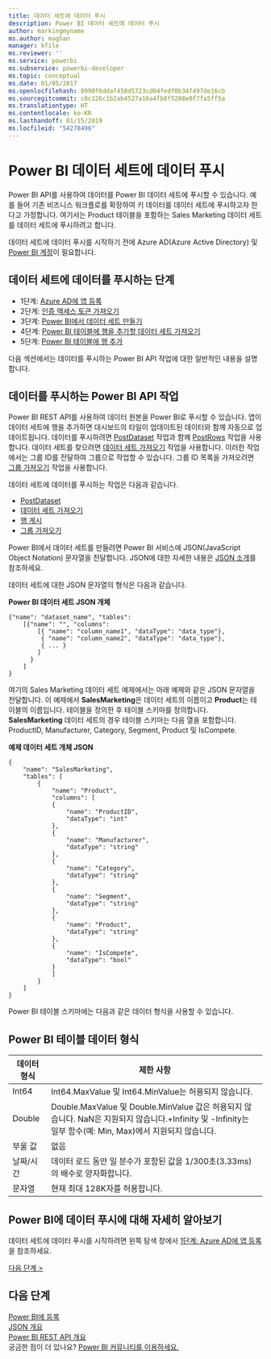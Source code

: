 ```yaml
---
title: 데이터 세트에 데이터 푸시
description: Power BI 데이터 세트에 데이터 푸시
author: markingmyname
ms.author: maghan
manager: kfile
ms.reviewer: ''
ms.service: powerbi
ms.subservice: powerbi-developer
ms.topic: conceptual
ms.date: 01/05/2017
ms.openlocfilehash: 0990f6ddaf458d5723cd04fedf0b34f497de16cb
ms.sourcegitcommit: c8c126c1b2ab4527a16a4fb8f5208e0f7fa5ff5a
ms.translationtype: HT
ms.contentlocale: ko-KR
ms.lasthandoff: 01/15/2019
ms.locfileid: "54278496"
---
```

# <a name="push-data-into-a-power-bi-dataset"></a>Power BI 데이터 세트에 데이터 푸시

Power BI API를 사용하여 데이터를 Power BI 데이터 세트에 푸시할 수 있습니다. 예를 들어 기존 비즈니스 워크플로를 확장하여 키 데이터를 데이터 세트에 푸시하고자 한다고 가정합니다. 여기서는 Product 테이블을 포함하는 Sales Marketing 데이터 세트를 데이터 세트에 푸시하려고 합니다.

데이터 세트에 데이터 푸시를 시작하기 전에 Azure AD(Azure Active Directory) 및 [Power BI 계정](create-an-azure-active-directory-tenant.md)이 필요합니다.

## <a name="steps-to-push-data-into-a-dataset"></a>데이터 세트에 데이터를 푸시하는 단계

* 1단계: [Azure AD에 앱 등록](walkthrough-push-data-register-app-with-azure-ad.md)
* 2단계: [인증 액세스 토큰 가져오기](walkthrough-push-data-get-token.md)
* 3단계: [Power BI에서 데이터 세트 만들기](walkthrough-push-data-create-dataset.md)
* 4단계: [Power BI 테이블에 행을 추가할 데이터 세트 가져오기](walkthrough-push-data-get-datasets.md)
* 5단계: [Power BI 테이블에 행 추가](walkthrough-push-data-add-rows.md)

다음 섹션에서는 데이터를 푸시하는 Power BI API 작업에 대한 일반적인 내용을 설명합니다.

## <a name="power-bi-api-operations-to-push-data"></a>데이터를 푸시하는 Power BI API 작업

Power BI REST API를 사용하여 데이터 원본을 Power BI로 푸시할 수 있습니다. 앱이 데이터 세트에 행을 추가하면 대시보드의 타일이 업데이트된 데이터와 함께 자동으로 업데이트됩니다. 데이터를 푸시하려면 [PostDataset](https://docs.microsoft.com/rest/api/power-bi/pushdatasets) 작업과 함께 [PostRows](https://docs.microsoft.com/rest/api/power-bi/pushdatasets/datasets_postrows) 작업을 사용합니다. 데이터 세트를 찾으려면 [데이터 세트 가져오기](https://docs.microsoft.com/rest/api/power-bi/datasets/getdatasets) 작업을 사용합니다. 이러한 작업에서는 그룹 ID를 전달하여 그룹으로 작업할 수 있습니다. 그룹 ID 목록을 가져오려면 [그룹 가져오기](https://docs.microsoft.com/rest/api/power-bi/groups/getgroups) 작업을 사용합니다.

데이터 세트에 데이터를 푸시하는 작업은 다음과 같습니다.

* [PostDataset](https://docs.microsoft.com/rest/api/power-bi/pushdatasets/datasets_postdataset)
* [데이터 세트 가져오기](https://docs.microsoft.com/rest/api/power-bi/datasets/getdatasets)
* [행 게시](https://docs.microsoft.com/rest/api/power-bi/pushdatasets/datasets_postrows)
* [그룹 가져오기](https://docs.microsoft.com/rest/api/power-bi/groups/getgroups)

Power BI에서 데이터 세트를 만들려면 Power BI 서비스에 JSON(JavaScript Object Notation) 문자열을 전달합니다. JSON에 대한 자세한 내용은 [JSON 소개](http://json.org/)를 참조하세요.

데이터 세트에 대한 JSON 문자열의 형식은 다음과 같습니다.

**Power BI 데이터 세트 JSON 개체**

    {"name": "dataset_name", "tables":
        [{"name": "", "columns":
            [{ "name": "column_name1", "dataType": "data_type"},
             { "name": "column_name2", "dataType": "data_type"},
             { ... }
            ]
          }
        ]
    }

여기의 Sales Marketing 데이터 세트 예제에서는 아래 예제와 같은 JSON 문자열을 전달합니다. 이 예제에서 **SalesMarketing**은 데이터 세트의 이름이고 **Product**는 테이블의 이름입니다. 테이블을 정의한 후 테이블 스키마를 정의합니다. **SalesMarketing** 데이터 세트의 경우 테이블 스키마는 다음 열을 포함합니다. ProductID, Manufacturer, Category, Segment, Product 및 IsCompete.

**예제 데이터 세트 개체 JSON**

    {
        "name": "SalesMarketing",
        "tables": [
            {
                "name": "Product",
                "columns": [
                {
                    "name": "ProductID",
                    "dataType": "int"
                },
                {
                    "name": "Manufacturer",
                    "dataType": "string"
                },
                {
                    "name": "Category",
                    "dataType": "string"
                },
                {
                    "name": "Segment",
                    "dataType": "string"
                },
                {
                    "name": "Product",
                    "dataType": "string"
                },
                {
                    "name": "IsCompete",
                    "dataType": "bool"
                }
                ]
            }
        ]
    }

Power BI 테이블 스키마에는 다음과 같은 데이터 형식을 사용할 수 있습니다.

## <a name="power-bi-table-data-types"></a>Power BI 테이블 데이터 형식

| **데이터 형식** | **제한 사항** |
| --- | --- |
| Int64 |Int64.MaxValue 및 Int64.MinValue는 허용되지 않습니다. |
| Double |Double.MaxValue 및 Double.MinValue 값은 허용되지 않습니다. NaN은 지원되지 않습니다.+Infinity 및 -Infinity는 일부 함수(예: Min, Max)에서 지원되지 않습니다. |
| 부울 값 |없음 |
| 날짜/시간 |데이터 로드 동안 일 분수가 포함된 값을 1/300초(3.33ms)의 배수로 양자화합니다. |
| 문자열 |현재 최대 128K자를 허용합니다. |

## <a name="learn-more-about-pushing-data-into-power-bi"></a>Power BI에 데이터 푸시에 대해 자세히 알아보기

데이터 세트에 데이터 푸시를 시작하려면 왼쪽 탐색 창에서 [1단계: Azure AD에 앱 등록](walkthrough-push-data-register-app-with-azure-ad.md)을 참조하세요.

[다음 단계 >](walkthrough-push-data-register-app-with-azure-ad.md)

## <a name="next-steps"></a>다음 단계

[Power BI에 등록](create-an-azure-active-directory-tenant.md)  
[JSON 개요](http://json.org/)  
[Power BI REST API 개요](overview-of-power-bi-rest-api.md)  
궁금한 점이 더 있나요? [Power BI 커뮤니티를 이용하세요.](http://community.powerbi.com/)